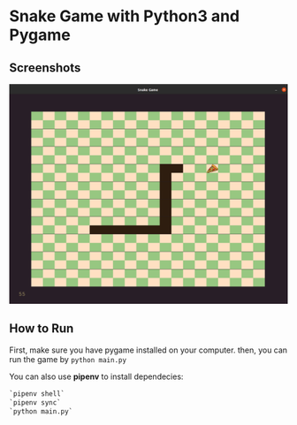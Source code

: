 # Snake Game with Python3 and Pygame
## Screenshots
![Snake Game](screenshots/game.png)

## How to Run
First, make sure you have pygame installed on your computer. then, you can run the game by  `python main.py`


You can also use **pipenv** to install dependecies:

    `pipenv shell`
    `pipenv sync`
    `python main.py`